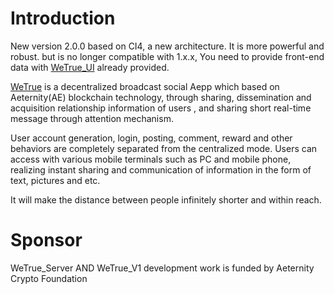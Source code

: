 # Introduction

New version 2.0.0 based on CI4, a new architecture. It is more powerful and robust.
but is no longer compatible with 1.x.x, You need to provide front-end data with [WeTrue_UI](https://github.com/Lfh2msn/WeTrue_UI) already provided.

[WeTrue](https://www.WeTrue.io) is a decentralized broadcast social Aepp which based on Aeternity(AE) blockchain technology, through sharing,  dissemination and acquisition relationship information of users , and sharing short real-time message through attention mechanism.

User account generation, login, posting, comment,  reward and other behaviors are completely separated from the centralized mode. Users can access with various mobile terminals such as PC and mobile phone,  realizing instant sharing and communication of information in the form of text, pictures and etc.

It will make the distance between people infinitely shorter and within reach.

# Sponsor

WeTrue_Server AND WeTrue_V1 development work is funded by Aeternity Crypto Foundation